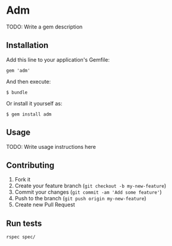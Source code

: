 # Adm

TODO: Write a gem description

## Installation

Add this line to your application's Gemfile:

    gem 'adm'

And then execute:

    $ bundle

Or install it yourself as:

    $ gem install adm

## Usage

TODO: Write usage instructions here

## Contributing

1. Fork it
2. Create your feature branch (`git checkout -b my-new-feature`)
3. Commit your changes (`git commit -am 'Add some feature'`)
4. Push to the branch (`git push origin my-new-feature`)
5. Create new Pull Request

## Run tests

	rspec spec/